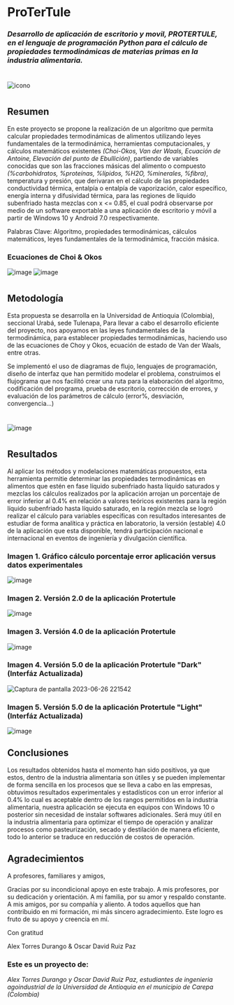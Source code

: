 # ProTerTule 
### *Desarrollo de aplicación de escritorio y movil, PROTERTULE, en el lenguaje de programación Python para el cálculo de propiedades termodinámicas de materias primas en la industria alimentaria.*
#
![icono](https://github.com/AlexDavidTD/Proyecto_ProTerTule/assets/136923801/cb337dd7-4c0f-44b5-b3be-b0e1d9522fcc)
#
## Resumen
En este proyecto se propone la realización de un algoritmo que permita calcular propiedades termodinámicas de alimentos utilizando leyes fundamentales de la termodinámica, herramientas computacionales, y cálculos matemáticos existentes _(Choi-Okos, Van der Waals, Ecuación de Antoine, Elevación del punto de Ebullición)_,  partiendo de variables conocidas que son las fracciones másicas del alimento o compuesto _(%carbohidratos, %proteínas, %lípidos, %H2O, %minerales, %fibra)_, temperatura y presión, que derivaran en el cálculo de las propiedades  conductividad térmica,  entalpía o entalpía de vaporización, calor específico, energía interna y difusividad térmica, para las regiones de líquido subenfriado hasta mezclas con x <= 0.85, el cual podrá observarse por medio de un software exportable a una aplicación de escritorio y móvil a partir de Windows 10 y Android 7.0 respectivamente.

Palabras Clave: Algoritmo, propiedades termodinámicas, cálculos matemáticos, leyes fundamentales de la termodinámica, fracción másica.
### Ecuaciones de Choi & Okos
![image](https://github.com/AlexDavidTD/Proyecto_ProTerTule/assets/136923801/d73230d5-801a-4e7e-97a7-f0988d26a801)
![image](https://github.com/AlexDavidTD/Proyecto_ProTerTule/assets/136923801/850f578c-1b7a-429a-a4bd-3a0b284095fa)
#
## Metodología
Esta propuesta se desarrolla en la Universidad de Antioquia (Colombia), seccional Urabá, sede Tulenapa, Para llevar a cabo el desarrollo eficiente del proyecto, nos apoyamos en las leyes fundamentales de la termodinámica, para establecer propiedades termodinámicas, haciendo uso de las ecuaciones de Choy y Okos, ecuación de estado de Van der Waals, entre otras.

Se implementó el uso de diagramas de flujo, lenguajes de programación, diseño de interfaz que han permitido modelar el problema, construimos el flujograma que nos facilitó crear una ruta para la elaboración del algoritmo, codificación del programa, prueba de escritorio, corrección de errores, y evaluación de los parámetros de cálculo (error%, desviación, convergencia...)
#
![image](https://github.com/AlexDavidTD/Proyecto_ProTerTule/assets/136923801/e426dbb6-977a-4d7a-b029-c09b94b72d39)
#
## Resultados
Al aplicar los métodos y modelaciones matemáticas propuestos, esta herramienta permitie determinar las propiedades termodinámicas en alimentos que estén en fase líquido subenfriado hasta líquido saturados y mezclas los cálculos realizados por la aplicación arrojan un porcentaje de error inferior al 0.4% en relación a valores teóricos existentes para la región líquido subenfriado hasta líquido saturado, en la región mezcla se logró realizar el cálculo para variables específicas con resultados interesantes de estudiar de forma analítica y práctica en laboratorio, la versión (estable) 4.0 de la aplicación que esta disponible, tendrá participación nacional e internacional en eventos de ingeniería y divulgación científica.

### Imagen 1. Gráfico cálculo porcentaje error aplicación versus datos experimentales
![image](https://github.com/AlexDavidTD/Proyecto_ProTerTule/assets/136923801/f2b54c81-59a2-4e7e-881b-4def80a6b2ed)
### Imagen 2. Versión 2.0 de la aplicación Protertule
![image](https://github.com/AlexDavidTD/Proyecto_ProTerTule/assets/136923801/74937789-b183-4cf8-b739-b4f3554b25ab)
### Imagen 3. Versión 4.0 de la aplicación Protertule
![image](https://github.com/AlexDavidTD/Proyecto_ProTerTule/assets/136923801/3db416e0-8716-4671-8463-6d7e48e036cc)
### Imagen 4. Versión 5.0 de la aplicación Protertule "Dark" (Interfáz Actualizada)
![Captura de pantalla 2023-06-26 221542](https://github.com/AlexDavidTD/Proyecto_ProTerTule/assets/136923801/5f7319b3-9c7b-47cc-bcb4-3c597630a714)
### Imagen 5. Versión 5.0 de la aplicación Protertule "Light" (Interfáz Actualizada)
![image](https://github.com/AlexDavidTD/Proyecto_ProTerTule/assets/136923801/9ddcbd05-47d1-4d26-8b0a-d71600593afd)



## Conclusiones
Los resultados obtenidos hasta el momento han sido positivos, ya que estos, dentro de la industria alimentaria son útiles y se pueden implementar de forma sencilla en los procesos que se lleva a cabo en las empresas, obtuvimos resultados experimentales y estadísticos con un error inferior al 0.4% lo cual es aceptable dentro de los rangos permitidos en la industria alimentaria, nuestra aplicación se ejecuta en equipos con Windows 10 o posterior sin necesidad de instalar softwares adicionales. Será muy útil en la industria alimentaria para optimizar el tiempo de operación y analizar procesos como pasteurización, secado y destilación de manera eficiente, todo lo anterior se traduce en reducción de costos de operación.

## Agradecimientos

A profesores, familiares y amigos,

Gracias por su incondicional apoyo en este trabajo. A mis profesores, por su dedicación y orientación. A mi familia, por su amor y respaldo constante. A mis amigos, por su compañía y aliento. A todos aquellos que han contribuido en mi formación, mi más sincero agradecimiento. Este logro es fruto de su apoyo y creencia en mí.

Con gratitud

Alex Torres Durango & Oscar David Ruiz Paz
### Este es un proyecto de:
_Alex Torres Durango y Oscar David Ruiz Paz, estudiantes de ingenieria agoindustrial de la Universidad de Antioquia en el municipio de  Carepa (Colombia)_
